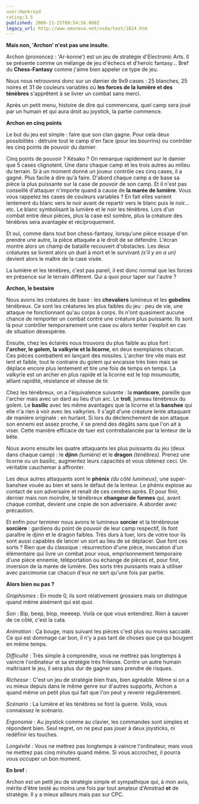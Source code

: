 ```yaml
---
user:Hankroyd
rating:3.5
published: 2006-11-25T00:54:56.000Z
legacy_url: http://www.emunova.net/veda/test/1824.htm
---
```

**Mais non, 'Archon' n'est pas une insulte.**  

  

Archon (prononcez : 'Ar-konne') est un jeu de stratégie d'Electronic Arts. Il se présente comme un mélange de jeu d'échecs et d'heroïc fantasy... Bref du **Chess-Fantasy** comme j'aime bien appeler ce type de jeu.  

  

Nous nous retrouvons donc sur un damier de 9x9 cases : 25 blanches, 25 noires et 31 de couleurs variables où **les forces de la lumière et des ténèbres** s'apprêtent à se livrer un combat sans merci.  

  

Après un petit menu, histoire de dire qui commencera, quel camp sera joué par un humain et qui aura droit au joystick, la partie commence.  

  

**Archon en cinq points**  

  

Le but du jeu est simple : faire que son clan gagne. Pour cela deux possibilités : détruire tout le camp d'en face (pour les bourrins) ou contrôler les cinq points de pouvoir du damier.  

  

Cinq points de pouvoir ? Késako ? On remarque rapidement sur le damier que 5 cases clignotent. Une dans chaque camp et les trois autres au milieu du terrain. Si à un moment donné un joueur contrôle ces cinq cases, il a gagné. Plus facile à dire qu'à faire. D'abord chaque camp a de base sa pièce la plus puissante sur la case de pouvoir de son camp. Et il n'est pas conseillé d'attaquer n'importe quand à cause de **la marée de lumière**. Vous vous rappelez les cases de couleurs variables ? En fait elles varient lentement du blanc vers le noir avant de repartir vers le blanc puis le noir... etc. Le blanc symbolisant la lumière et le noir les ténèbres. Lors d'un combat entre deux pièces, plus la case est sombre, plus la créature des ténèbres sera avantagée et réciproquement.  

  

Et oui, comme dans tout bon chess-fantasy, lorsqu'une pièce essaye d'en prendre une autre, la pièce attaquée a le droit de se défendre. L'écran montre alors un champ de bataille recouvert d'obstacles. Les deux créatures se livrent alors un duel à mort et le survivant _(s'il y en a un)_ devient alors le maître de la case visée.  

  

La lumière et les ténèbres, c'est pas pareil, il est donc normal que les forces en présence sur le terrain diffèrent. Qui a quoi pour taper sur l'autre ?  

  

**Archon, le bestaire**  

  

Nous avons les créatures de base : les **chevaliers** lumineux et les **gobelins** ténébreux. Ce sont les créatures les plus faibles du jeu : peu de vie, une attaque ne fonctionnant qu'au corps à corps. Ils n'ont quasiment aucune chance de remporter un combat contre une créature plus puissante. Ils sont là pour contrôler temporairement une case ou alors tenter l'exploit en cas de situation désespérée.  

  

Ensuite, chez les éclairés nous trouvons du plus faible au plus fort : **l'archer, le golem, la valkyrie et la licorne**, en deux exemplaires chacun. Ces pièces combattent en lançant des missiles. L'archer tire vite mais est lent et faible, tout le contraire du golem qui encaisse très bien mais se déplace encore plus lentement et tire une fois de temps en temps. La valkyrie est un archer en plus rapide et la licorne est le top moumoutte, alliant rapidité, résistance et vitesse de tir.  

  

Chez les ténébreux, on a l'équivalence suivante : la **manticore**, pareille que l'archer mais avec un dard au lieu d'un arc. Le **troll**, jumeau ténébreux du golem. Le **basilic** avec les même avantages que la licorne et la **banshee** qui elle n'a rien à voir avec les valkyries. Il s'agit d'une créature lente attaquant de manière originale : en hurlant. Si lors du déclenchement de son attaque son ennemi est assez proche, il se prend des dégâts sans que l'on ait à viser. Cette manière efficace de tuer est contrebalancée par la lenteur de la bête.  

  

Nous avons ensuite les quatre attaquants les plus puissants du jeu (deux dans chaque camp) : le **djinn** _(lumière)_ et le **dragon** _(ténèbres)_. Prenez une licorne ou un basilic, augmentez leurs capacités et vous obtenez ceci. Un véritable cauchemar à affronter.  

Les deux autres attaquants sont le **phénix** _(du côté lumineux)_, une super-banshee vouée au bien et sans le défaut de la lenteur. Le phénix explose au contact de son adversaire et renaît de ces cendres après. Et pour finir, dernier mais non moindre, le ténébreux **changeur de formes** qui, avant chaque combat, devient une copie de son adversaire. A aborder avec précaution.  

  

Et enfin pour terminer nous avons le lumineux **sorcier** et la ténébreuse **sorcière** : gardiens du point de pouvoir de leur camp respectif, ils font paraître le djinn et le dragon faibles. Très durs à tuer, lors de votre tour ils sont aussi capables de lancer un sort au lieu de se déplacer. Que font ces sorts ? Rien que du classique : résurrection d'une pièce, invocation d'un élémentaire qui livre un combat pour vous, emprisonnement temporaire d'une pièce ennemie, téléportation ou échange de pièces et, pour finir, inversion de la marée de lumière. Des sorts très puissants mais à utiliser avec parcimonie car chacun d'eux ne sert qu'une fois par partie.  

  

**Alors bien ou pas ?**  

  

_Graphismes_ : En mode 0, ils sont relativement grossiers mais on distingue quand même aisément qui est quoi.  

  

_Son_ : Bip, beep, blop, meeeep. Voilà ce que vous entendrez. Rien à sauver de ce côté, c'est la cata.  

  

_Animation_ : Ça bouge, mais suivant les pièces c'est plus ou moins saccadé. Ce qui est dommage car bon, il n'y a pas tant de choses que ça qui bougent en même temps.  

  

_Difficulté_ : Très simple à comprendre, vous ne mettrez pas longtemps à vaincre l'ordinateur et sa stratégie très frileuse. Contre un autre humain maîtrisant le jeu, il sera plus dur de gagner sans prendre de risques.  

  

_Richesse_ : C'est un jeu de stratégie bien frais, bien agréable. Même si on a vu mieux depuis dans le même genre sur d'autres supports, Archon a quand même un petit plus qui fait que l'on peut y revenir régulièrement.  

  

_Scénario_ : La lumière et les ténèbres se font la guerre. Voilà, vous connaissez le scénario.  

  

_Ergonomie_ : Au joystick comme au clavier, les commandes sont simples et répondent bien. Seul regret, on ne peut pas jouer à deux joysticks, ni redéfinir les touches.  

  

_Longévité_ : Vous ne mettrez pas longtemps à vaincre l'ordinateur, mais vous ne mettrez pas cinq minutes quand même. Si vous accrochez, il pourra vous occuper un bon moment.  

  

**En bref** :  

Archon est un petit jeu de stratégie simple et sympathique qui, à mon avis, mérite d'être testé au moins une fois par tout amateur d'Amstrad **et** de stratégie. Il y a mieux ailleurs mais pas sur CPC.